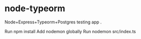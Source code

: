 # node-typeorm
Node+Express+Typeorm+Postgres testing app . 

Run npm install
Add nodemon globally
Run nodemon src/index.ts
